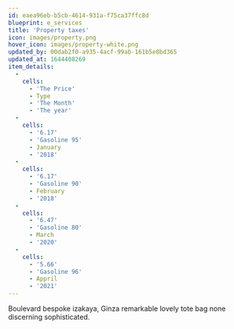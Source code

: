 ```yaml
---
id: eaea96eb-b5cb-4614-931a-f75ca37ffc8d
blueprint: e_services
title: 'Property taxes'
icon: images/property.png
hover_icon: images/property-white.png
updated_by: 00dab2f0-a935-4acf-99ab-161b5e8bd365
updated_at: 1644408269
item_details:
  -
    cells:
      - 'The Price'
      - Type
      - 'The Month'
      - 'The year'
  -
    cells:
      - '6.17'
      - 'Gasoline 95'
      - January
      - '2018'
  -
    cells:
      - '6.17'
      - 'Gasoline 90'
      - February
      - '2018'
  -
    cells:
      - '6.47'
      - 'Gasoline 80'
      - March
      - '2020'
  -
    cells:
      - '5.66'
      - 'Gasoline 96'
      - Appril
      - '2021'
---
```

Boulevard bespoke izakaya, Ginza remarkable lovely tote bag none discerning sophisticated.